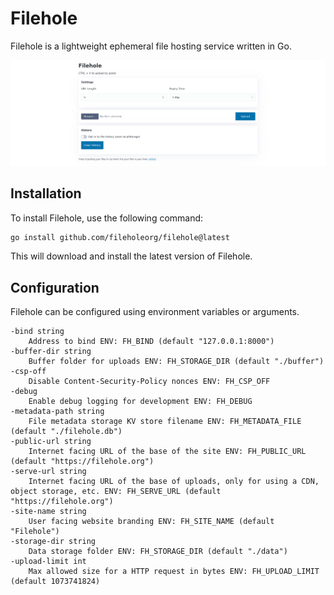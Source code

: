 # Filehole

Filehole is a lightweight ephemeral file hosting service written in Go.

![A pic of my hole](docs/filehole.png)

## Installation

To install Filehole, use the following command:

```bash
go install github.com/fileholeorg/filehole@latest
```

This will download and install the latest version of Filehole.

## Configuration

Filehole can be configured using environment variables or arguments.

    -bind string
        Address to bind ENV: FH_BIND (default "127.0.0.1:8000")
    -buffer-dir string
        Buffer folder for uploads ENV: FH_STORAGE_DIR (default "./buffer")
    -csp-off
        Disable Content-Security-Policy nonces ENV: FH_CSP_OFF
    -debug
        Enable debug logging for development ENV: FH_DEBUG
    -metadata-path string
        File metadata storage KV store filename ENV: FH_METADATA_FILE (default "./filehole.db")
    -public-url string
        Internet facing URL of the base of the site ENV: FH_PUBLIC_URL (default "https://filehole.org")
    -serve-url string
        Internet facing URL of the base of uploads, only for using a CDN, object storage, etc. ENV: FH_SERVE_URL (default "https://filehole.org")
    -site-name string
        User facing website branding ENV: FH_SITE_NAME (default "Filehole")
    -storage-dir string
        Data storage folder ENV: FH_STORAGE_DIR (default "./data")
    -upload-limit int
        Max allowed size for a HTTP request in bytes ENV: FH_UPLOAD_LIMIT (default 1073741824)
